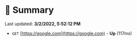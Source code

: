 # 📖 Summary
Last updated: **3/2/2022, 5:52:12 PM**

- `GET` [https://google.com](https://google.com) - **Up** (117ms)

